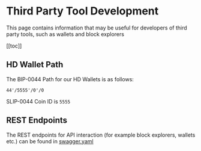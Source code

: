 # Third Party Tool Development

This page contains information that may be useful for developers of third party tools, such as wallets and block explorers

[[toc]]

## HD Wallet Path

The BIP-0044 Path for our HD Wallets is as follows:

`44'/5555'/0'/0`   

SLIP-0044 Coin ID is `5555`

## REST Endpoints

The REST endpoints for API interaction (for example block explorers, wallets etc.) can be found in [swagger.yaml](https://github.com/unification-com/mainchain/blob/master/client/lcd/swagger-ui/swagger.yaml)
